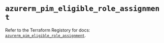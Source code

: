 # `azurerm_pim_eligible_role_assignment`

Refer to the Terraform Registory for docs: [`azurerm_pim_eligible_role_assignment`](https://registry.terraform.io/providers/hashicorp/azurerm/3.66.0/docs/resources/pim_eligible_role_assignment).
